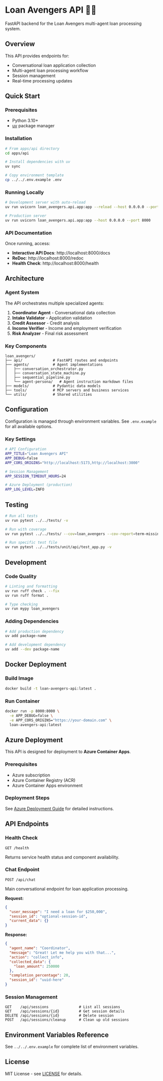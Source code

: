 # Loan Avengers API 🦸‍♂️

FastAPI backend for the Loan Avengers multi-agent loan processing system.

## Overview

This API provides endpoints for:
- Conversational loan application collection
- Multi-agent loan processing workflow
- Session management
- Real-time processing updates

## Quick Start

### Prerequisites

- Python 3.10+
- [uv](https://github.com/astral-sh/uv) package manager

### Installation

```bash
# From apps/api directory
cd apps/api

# Install dependencies with uv
uv sync

# Copy environment template
cp ../../.env.example .env
```

### Running Locally

```bash
# Development server with auto-reload
uv run uvicorn loan_avengers.api.app:app --reload --host 0.0.0.0 --port 8000

# Production server
uv run uvicorn loan_avengers.api.app:app --host 0.0.0.0 --port 8000
```

### API Documentation

Once running, access:
- **Interactive API Docs**: http://localhost:8000/docs
- **ReDoc**: http://localhost:8000/redoc
- **Health Check**: http://localhost:8000/health

## Architecture

### Agent System

The API orchestrates multiple specialized agents:

1. **Coordinator Agent** - Conversational data collection
2. **Intake Validator** - Application validation
3. **Credit Assessor** - Credit analysis
4. **Income Verifier** - Income and employment verification
5. **Risk Analyzer** - Final risk assessment

### Key Components

```
loan_avengers/
├── api/              # FastAPI routes and endpoints
├── agents/           # Agent implementations
│   ├── conversation_orchestrator.py
│   ├── conversation_state_machine.py
│   ├── sequential_pipeline.py
│   └── agent-persona/   # Agent instruction markdown files
├── models/           # Pydantic data models
├── tools/            # MCP servers and business services
└── utils/            # Shared utilities
```

## Configuration

Configuration is managed through environment variables. See `.env.example` for all available options.

### Key Settings

```bash
# API Configuration
APP_TITLE="Loan Avengers API"
APP_DEBUG=false
APP_CORS_ORIGINS="http://localhost:5173,http://localhost:3000"

# Session Management
APP_SESSION_TIMEOUT_HOURS=24

# Azure Deployment (production)
APP_LOG_LEVEL=INFO
```

## Testing

```bash
# Run all tests
uv run pytest ../../tests/ -v

# Run with coverage
uv run pytest ../../tests/ --cov=loan_avengers --cov-report=term-missing

# Run specific test file
uv run pytest ../../tests/unit/api/test_app.py -v
```

## Development

### Code Quality

```bash
# Linting and formatting
uv run ruff check . --fix
uv run ruff format .

# Type checking
uv run mypy loan_avengers
```

### Adding Dependencies

```bash
# Add production dependency
uv add package-name

# Add development dependency
uv add --dev package-name
```

## Docker Deployment

### Build Image

```bash
docker build -t loan-avengers-api:latest .
```

### Run Container

```bash
docker run -p 8000:8000 \
  -e APP_DEBUG=false \
  -e APP_CORS_ORIGINS="https://your-domain.com" \
  loan-avengers-api:latest
```

## Azure Deployment

This API is designed for deployment to **Azure Container Apps**.

### Prerequisites

- Azure subscription
- Azure Container Registry (ACR)
- Azure Container Apps environment

### Deployment Steps

See [Azure Deployment Guide](../../docs/deployment/azure-container-apps.md) for detailed instructions.

## API Endpoints

### Health Check

```
GET /health
```

Returns service health status and component availability.

### Chat Endpoint

```
POST /api/chat
```

Main conversational endpoint for loan application processing.

**Request:**
```json
{
  "user_message": "I need a loan for $250,000",
  "session_id": "optional-session-id",
  "current_data": {}
}
```

**Response:**
```json
{
  "agent_name": "Coordinator",
  "message": "Great! Let me help you with that...",
  "action": "collect_info",
  "collected_data": {
    "loan_amount": 250000
  },
  "completion_percentage": 20,
  "session_id": "uuid-here"
}
```

### Session Management

```
GET    /api/sessions              # List all sessions
GET    /api/sessions/{id}         # Get session details
DELETE /api/sessions/{id}         # Delete session
POST   /api/sessions/cleanup      # Clean up old sessions
```

## Environment Variables Reference

See `../../.env.example` for complete list of environment variables.

## License

MIT License - see [LICENSE](../../LICENSE) for details.
